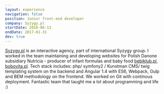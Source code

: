 ```yaml
---
layout: experience
navigation: false
position: Junior front-end developer
company: Syzygy.pl
startDate: 2016-06-13
endDate: 2017-01-31
dev: true
---
```


[Syzygy.pl](https://syzygy.pl) is an interactive agency, part of international Syzygy group. I worked in the team maintaining and developing websites for Polish Danone subsidiary Nutricia - producer of infant formulas and baby food [bebiklub.pl](https://bebiklub.pl), [bobovita.pl](https://bobovitta.pl). Tech stack includes: php/ symfony2 / Kunstman CMS/
twig templating system on the backend and <span class="decorate-word">Angular 1.4</span>
with <span class="decorate-word">ES6</span>, Webpack, Gulp and <span class="decorate-word">BEM</span> methodology on the frontend. We worked on <span class="decorate-word">Git</span> with continous deployment. Fantastic team that taught me a lot about programming and life :) 
